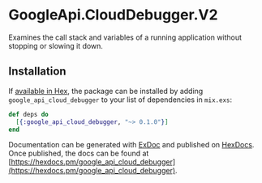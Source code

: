 # GoogleApi.CloudDebugger.V2

Examines the call stack and variables of a running application without stopping or slowing it down.

## Installation

If [available in Hex](https://hex.pm/docs/publish), the package can be installed
by adding `google_api_cloud_debugger` to your list of dependencies in `mix.exs`:

```elixir
def deps do
  [{:google_api_cloud_debugger, "~> 0.1.0"}]
end
```

Documentation can be generated with [ExDoc](https://github.com/elixir-lang/ex_doc)
and published on [HexDocs](https://hexdocs.pm). Once published, the docs can
be found at [https://hexdocs.pm/google_api_cloud_debugger](https://hexdocs.pm/google_api_cloud_debugger).
